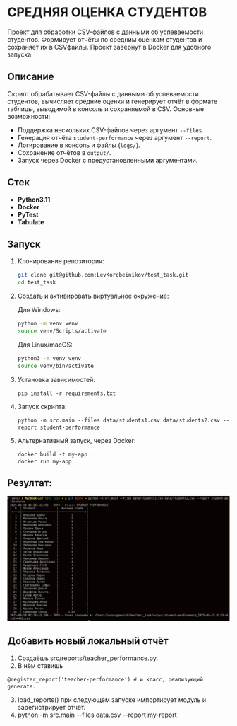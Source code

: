 # СРЕДНЯЯ ОЦЕНКА СТУДЕНТОВ

Проект для обработки CSV-файлов с данными об успеваемости студентов. Формирует отчёты по средним оценкам студентов и сохраняет их в CSVфайлы. Проект завёрнут в Docker для удобного запуска.

## Описание

Скрипт обрабатывает CSV-файлы с данными об успеваемости студентов, вычисляет средние оценки и генерирует отчёт в формате таблицы, выводимой в консоль и сохраняемой в CSV. Основные возможности:
- Поддержка нескольких CSV-файлов через аргумент `--files`.
- Генерация отчёта `student-performance` через аргумент `--report`.
- Логирование в консоль и файлы (`logs/`).
- Сохранение отчётов в `output/`.
- Запуск через Docker с предустановленными аргументами.

## Стек

- **Python3.11**
- **Docker**
- **PyTest**
- **Tabulate**

## Запуск

1. Клонирование репозитория:

   ```bash
   git clone git@github.com:LevKorobeinikov/test_task.git
   cd test_task
   ```

2. Создать и активировать виртуальное окружение:

   Для Windows:

   ```bash
   python -m venv venv
   source venv/Scripts/activate
   ```

   Для Linux/macOS:

   ```bash
   python3 -m venv venv
   source venv/bin/activate
   ```

3. Установка зависимостей:
   ```bach
   pip install -r requirements.txt
   ```

4. Запуск скрипта:
   ```bach
   python -m src.main --files data/students1.csv data/students2.csv --report student-performance
   ```

5. Альтернативный запуск, через Docker:
   ```bach
   docker build -t my-app .
   docker run my-app
   ```

## Резултат:
![Резултат](result_images/screen.png)
 
## Добавить новый локальный отчёт

1.	Создаёшь src/reports/teacher_performance.py.
2.	В нём ставишь 
   ```bach
   @register_report('teacher-performance') # и класс, реализующий generate.
   ``` 
3. load_reports() при следующем запуске импортирует модуль и зарегистрирует отчёт.
4. python -m src.main --files data.csv --report my-report 